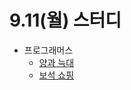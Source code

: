 # 9.11(월) 스터디

- 프로그래머스
  - [양과 늑대](https://school.programmers.co.kr/learn/courses/30/lessons/12927)
  - [보석 쇼핑](https://school.programmers.co.kr/learn/courses/30/lessons/67258)
